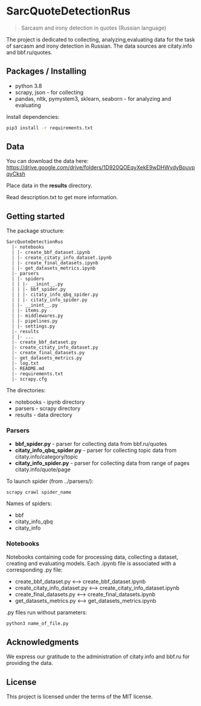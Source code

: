 # SarcQuoteDetectionRus
> Sarcasm and irony detection in quotes (Russian language)

The project is dedicated to collecting, analyzing,evaluating data for the 
task of sarcasm and irony detection in Russian. The data sources are citaty.info
and bbf.ru/quotes.

## Packages / Installing
* python 3.8
* scrapy, json - for collecting
* pandas, nltk, pymystem3, sklearn, seaborn - for analyzing and evaluating 

Install dependencies:
``` bash
pip3 install -r requirements.txt
```

## Data

You can download the data here:
https://drive.google.com/drive/folders/1D920QOEqyXekE9wDHWydyBpuvpqyCksh

Place data in the __results__ directory.

Read description.txt to get more information.

## Getting started

The package structure:

```
SarcQuoteDetectionRus
  |- notebooks
  | |- create_bbf_dataset.ipynb
  | |- create_citaty_info_dataset.ipynb
  | |- create_final_datasets.ipynb
  | |- get_datasets_metrics.ipynb
  |- parsers
  | |- spiders
  | | |- __inint__.py
  | | |- bbf_spider.py
  | | |- citaty_info_qbq_spider.py
  | | |- citaty_info_spider.py
  | |- __inint__.py
  | |- items.py
  | |- middlewares.py
  | |- pipelines.py
  | |- settings.py
  |- results
  | |- ...
  |- create_bbf_dataset.py
  |- create_citaty_info_dataset.py
  |- create_final_datasets.py
  |- get_datasets_metrics.py
  |- log.txt
  |- README.md
  |- requirements.txt
  |- scrapy.cfg
```

The directories:
* notebooks - ipynb directory
* parsers - scrapy directory
* results - data directory

### Parsers

* __bbf_spider.py__ - parser for collecting data from bbf.ru/quotes
* __citaty_info_qbq_spider.py__ - parser for collecting topic data from citaty.info/category/topic
* __citaty_info_spider.py__ - parser for collecting data from range of pages citaty.info/quote/page

To launch spider (from ../parsers/):
``` bash
scrapy crawl spider_name
```

Names of spiders:
* bbf
* citaty_info_qbq
* citaty_info

### Notebooks

Notebooks containing code for processing data, collecting a dataset, creating and evaluating models.
Each .ipynb file is associated with a corresponding .py file:

* create_bbf_dataset.py <--> create_bbf_dataset.ipynb
* create_citaty_info_dataset.py <--> create_citaty_info_dataset.ipynb
* create_final_datasets.py <--> create_final_datasets.ipynb
* get_datasets_metrics.py <--> get_datasets_metrics.ipynb

.py files run without parameters:
``` bash
python3 name_of_file.py
```

## Acknowledgments
We express our gratitude to the administration of citaty.info and bbf.ru for providing the data.

## License
This project is licensed under the terms of the MIT license.
